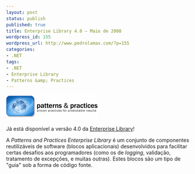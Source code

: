 ```yaml
---
layout: post
status: publish
published: true
title: Enterprise Library 4.0 – Maio de 2008
wordpress_id: 155
wordpress_url: http://www.pedrolamas.com/?p=155
categories:
- .NET
tags:
- .NET
- Enterprise Library
- Patterns &amp; Practices
---
```

[![Enterprise Library](/wp-content/uploads/2008/05/enterprise_library.png "enterprise_library")](/wp-content/uploads/2008/05/enterprise_library.png)

Já está disponível a versão 4.0 da [Enterprise Library](http://msdn.microsoft.com/en-us/library/cc467894.aspx)!

A *Patterns and Practices Enterprise Library* é um conjunto de componentes reutilizáveis de software (blocos aplicacionais) desenvolvidos para facilitar certas desafios aos programadores (como os de *logging*, validação, tratamento de excepções, e muitas outras). Estes blocos são um tipo de "guia" sob a forma de código fonte.
